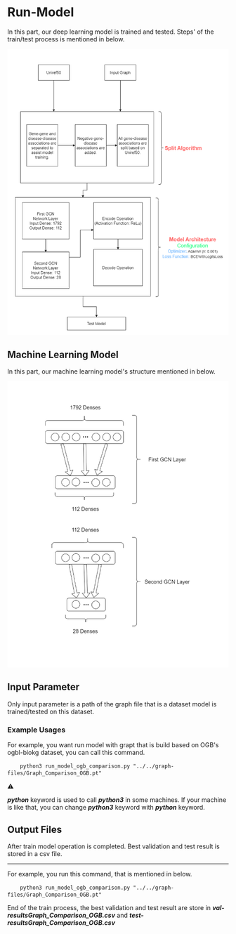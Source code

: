 # Run-Model

In this part, our deep learning model is trained and tested. Steps' of the train/test process is mentioned in below.

<p align="center"> 
    <img src="run-model.png">
</p>

## Machine Learning Model
In this part, our machine learning model's structure mentioned in below.
<p align="center"> 
    <img src="NN-Structure.png">
</p>

## Input Parameter
Only input parameter is a path of the graph file that is a dataset model is trained/tested on this dataset.

### Example Usages
For example, you want run model with grapt that is build based on OGB's ogbl-biokg dataset, you can call this command.

```
    python3 run_model_ogb_comparison.py "../../graph-files/Graph_Comparison_OGB.pt"
```

:warning:

***python*** keyword is used to call ***python3*** in some machines. If your machine is like that, you can change ***python3*** keyword with ***python*** keyword.

## Output Files

After train model operation is completed. Best validation and test result is stored in a csv file.

---

For example, you run this command, that is mentioned in below.
```
    python3 run_model_ogb_comparison.py "../../graph-files/Graph_Comparison_OGB.pt"
```

End of the train process, the best validation and test result are store in ***val-resultsGraph_Comparison_OGB.csv*** and ***test-resultsGraph_Comparison_OGB.csv***
